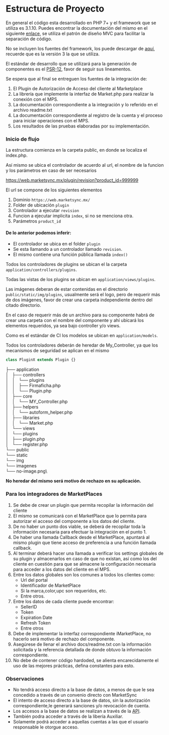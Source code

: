 # Estructura de Proyecto

En general el código esta desarrollado en PHP 7+ y el framework que se utiliza es 3.1.10. Puedes encontrar la documentación del mismo en el siguiente [enlace](https://codeigniter.com/user_guide/), se utiliza el patrón de diseño MVC para facilitar la separación de código.

No se incluyen los fuentes del framework, los puede descargar de [aquí](https://codeigniter.com/download), recuerde que es la versión 3 la que se utiliza.

El estándar de desarrollo que se utilizará para la generación de componentes es el [PSR-12](https://www.php-fig.org/psr/psr-12/), favor de seguir sus lineamentos.


Se espera que al final se entreguen los fuentes de la integración de:
1. El Plugin de Autorización de Acceso del cliente al Marketplace
2. La librería que implemente la interfaz de Market.php para realizar la conexión con el MPS.
3. La documentación correspondiente a la integración y lo referido en el archivo readme.txt
4. La documentación correspondiente al registro de la cuenta y el proceso para iniciar operaciones con el MPS.
5. Los resultados de las pruebas elaboradas por su implementación.

### Inicio de flujo
La estructura comienza en la carpeta public, en donde se localiza el index.php.

Así mismo se ubica el controlador de acuerdo al url, el nombre de la funcion y los parámetros en caso de ser necesarios

https://web.marketsync.mx/plugin/revision?product_id=999999

El url se compone de los siguientes elementos
1. Dominio `https://web.marketsync.mx/`
2. Folder de ubicación `plugin`
3. Controlador a ejecutar `revision`
4. Funcion a ejecutar implicita `index`, si no se menciona otra.
5. Parámetros `product_id`

#### De lo anterior podemos inferir:

- El controlador se ubica en el folder `plugin`
- Se esta llamando a un controlador llamado `revision`.
- El mismo contiene una función pública llamada `index()`

Todos los controladores de plugins se ubican el la carpeta `application/controllers/plugins`.

Todas las vistas de los plugins se ubican en `application/views/plugins`.

Las imágenes deberan de estar contenidas en el directorio `public/static/img/plugins`, usualmente será el logo, pero de requerir más de dos imágenes, favor de crear una carpeta independiente dentro del citado directorio.

En el caso de requerir más de un archivo para su componente habrá de crear una carpeta con el nombre del componente y ahí ubicará los elementos requeridos, ya sea bajo controller y/o views.

Como es el estándar de CI los modelos se ubican en `application/models`.

Todos los controladores deberán de heredar de My_Controller, ya que los mecanismos de seguridad se aplican en el mismo

```php
class PluginX extends Plugin {}

```
├── application\
│   ├── controllers\
│   │   └── plugins\
│   │       ├── Firmaficha.php\
│   │       └── Plugin.php\
│   ├── core\
│   │   └── MY_Controller.php\
│   ├── helpers\
│   │   └── autoform_helper.php\
│   ├── libraries\
│   │   └── Market.php\
│   └── views\
│       └── plugins\
│           ├── plugin.php\
│           └── register.php\
└── public\
    └── static\
        └── img\
            └── imagenes\
                └── no-image.png\
                
**No heredar del mismo será motivo de rechazo en su aplicación.**

### Para los integradores de MarketPlaces
1. Se debe de crear un plugin que permita recopilar la información del cliente
2. El mismo se comunicará con el MarketPlace que lo permita para autorizar el acceso
del componente a los datos del cliente.
3. De no haber un punto dos viable, se deberá de recopilar toda la información necesaria para efectuar la integración en el punto 1.
4. De haber una llamada Callback desde el MarketPlace, apuntará al mismo plugin que tiene acceso de preferencia a una función llamada callback.
5. Al terminar deberá hacer una llamada a verificar los settings globales de su plugin y almacenarlos en caso de que no existan, así como los del cliente en cuestión para que se almacene la configuración necesaria para acceder a los datos del cliente en el MPS.
6. Entre los datos globales son los comunes a todos los clientes como:
    - Url del portal
    - Identificador de MarketPlace
    - Si la marca,color,upc son requeridos, etc.
    - Entre otros.
7. Entre los datos de cada cliente puede encontrar:
    - SellerID
    - Token
    - Expiration Date
    - Refresh Token
    - Entre otros
8. Debe de implementar la interfaz correspondiente iMarketPlace, no hacerlo será motivo de rechazo del componente.
9. Asegúrese de llenar el archivo docs/readme.txt con la información solicitada y la referencia detallada de donde obtuvo la información correspondiente.
10. No debe de contener código hardoded, se alienta encarecidamente el uso de las mejores prácticas, defina constantes para esto.

### Observaciones
- No tendrá acceso directo a la base de datos, a menos de que le sea concedido a través de un convenio directo con MarketSync
- El intento de acceso directo a la base de datos, sin la autorización correspondiente,le generará sanciones y/o revocación de cuenta.
- Los accesos a la base de datos se realizan a través de la [API](https://github.com/hvalles/marketsync).
- También podra acceder a través de la libería Auxiliar.
- Solamente podrá acceder a aquellas cuentas a las que el usuario responsable le otorgue acceso.

